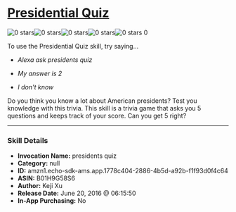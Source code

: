 # [Presidential Quiz](http://alexa.amazon.com/#skills/amzn1.echo-sdk-ams.app.1778c404-2886-4b5d-a92b-f1f93d0f4c64)
![0 stars](../../images/ic_star_border_black_18dp_1x.png)![0 stars](../../images/ic_star_border_black_18dp_1x.png)![0 stars](../../images/ic_star_border_black_18dp_1x.png)![0 stars](../../images/ic_star_border_black_18dp_1x.png)![0 stars](../../images/ic_star_border_black_18dp_1x.png) 0

To use the Presidential Quiz skill, try saying...

* *Alexa ask presidents quiz*

* *My answer is 2*

* *I don't know*

Do you think you know a lot about American presidents?  Test you knowledge with this trivia. This skill is a trivia game that asks you 5 questions and keeps track of your score. Can you get 5 right?

***

### Skill Details

* **Invocation Name:** presidents quiz
* **Category:** null
* **ID:** amzn1.echo-sdk-ams.app.1778c404-2886-4b5d-a92b-f1f93d0f4c64
* **ASIN:** B01H9G58S6
* **Author:** Keji Xu
* **Release Date:** June 20, 2016 @ 06:15:50
* **In-App Purchasing:** No
